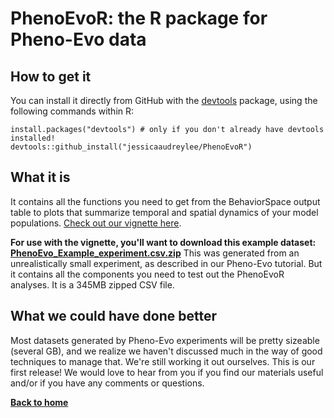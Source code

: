 # PhenoEvoR: the R package for Pheno-Evo data

## How to get it
You can install it directly from GitHub with the [devtools](https://cran.r-project.org/web/packages/devtools/index.html) package, using the following commands within R:

    install.packages("devtools") # only if you don't already have devtools installed!
    devtools::github_install("jessicaaudreylee/PhenoEvoR")

## What it is
It contains all the functions you need to get from the BehaviorSpace output table to plots that summarize temporal and spatial dynamics of your model populations. [Check out our vignette here](https://ritwikavps.github.io/pheno-evo.github.io/PhenoEvoR-intro-vignette).

**For use with the vignette, you'll want to download this example dataset: [PhenoEvo_Example_experiment.csv.zip](https://drive.google.com/file/d/1u7aGSetxyY_kgFrck03udQt7sggRxQfA/view?usp=sharing)**
This was generated from an unrealistically small experiment, as described in our Pheno-Evo tutorial. But it contains all the components you need to test out the PhenoEvoR analyses. It is a 345MB zipped CSV file.

## What we could have done better
Most datasets generated by Pheno-Evo experiments will be pretty sizeable (several GB), and we realize we haven't discussed much in the way of good techniques to manage that. We're still working it out ourselves.
This is our first release! We would love to hear from you if you find our materials useful and/or if you have any comments or questions.


**[Back to home](https://ritwikavps.github.io/pheno-evo.github.io/)**
